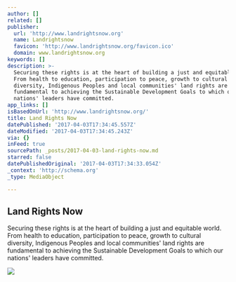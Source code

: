 ```yaml
---
author: []
related: []
publisher:
  url: 'http://www.landrightsnow.org'
  name: Landrightsnow
  favicon: 'http://www.landrightsnow.org/favicon.ico'
  domain: www.landrightsnow.org
keywords: []
description: >-
  Securing these rights is at the heart of building a just and equitable world.
  From health to education, participation to peace, growth to cultural
  diversity, Indigenous Peoples and local communities' land rights are
  fundamental to achieving the Sustainable Development Goals to which our
  nations' leaders have committed.
app_links: []
isBasedOnUrl: 'http://www.landrightsnow.org/'
title: Land Rights Now
datePublished: '2017-04-03T17:34:45.557Z'
dateModified: '2017-04-03T17:34:45.243Z'
via: {}
inFeed: true
sourcePath: _posts/2017-04-03-land-rights-now.md
starred: false
datePublishedOriginal: '2017-04-03T17:34:33.054Z'
_context: 'http://schema.org'
_type: MediaObject

---
```

<article style=""><h1>Land Rights Now</h1><p>Securing these rights is at the heart of building a just and equitable world. From health to education, participation to peace, growth to cultural diversity, Indigenous Peoples and local communities' land rights are fundamental to achieving the Sustainable Development Goals to which our nations' leaders have committed.</p><img src="https://landrightsnow.contentfiles.net/media/assets/image/RawaiBeach_Update.jpg" /></article>